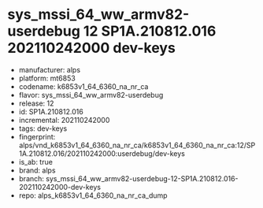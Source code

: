 # sys_mssi_64_ww_armv82-userdebug 12 SP1A.210812.016 202110242000 dev-keys
- manufacturer: alps
- platform: mt6853
- codename: k6853v1_64_6360_na_nr_ca
- flavor: sys_mssi_64_ww_armv82-userdebug
- release: 12
- id: SP1A.210812.016
- incremental: 202110242000
- tags: dev-keys
- fingerprint: alps/vnd_k6853v1_64_6360_na_nr_ca/k6853v1_64_6360_na_nr_ca:12/SP1A.210812.016/202110242000:userdebug/dev-keys
- is_ab: true
- brand: alps
- branch: sys_mssi_64_ww_armv82-userdebug-12-SP1A.210812.016-202110242000-dev-keys
- repo: alps_k6853v1_64_6360_na_nr_ca_dump
